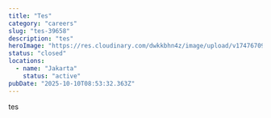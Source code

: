 ```yaml
---
title: "Tes"
category: "careers"
slug: "tes-39658"
description: "tes"
heroImage: "https://res.cloudinary.com/dwkkbhn4z/image/upload/v1747670954/uploads/zy70ljky7xa0stxbcslw.png"
status: "closed"
locations:
  - name: "Jakarta"
    status: "active"
pubDate: "2025-10-10T08:53:32.363Z"
---
```


tes